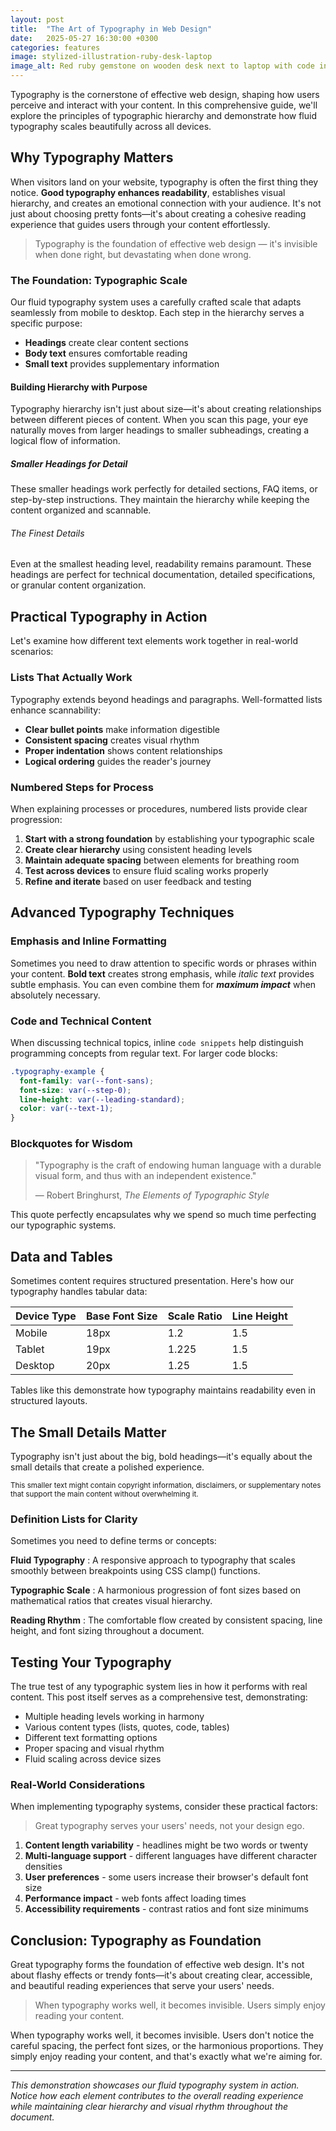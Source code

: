 ```yaml
---
layout: post
title:  "The Art of Typography in Web Design"
date:   2025-05-27 16:30:00 +0300
categories: features
image: stylized-illustration-ruby-desk-laptop
image_alt: Red ruby gemstone on wooden desk next to laptop with code in background
---
```


Typography is the cornerstone of effective web design, shaping how users perceive and interact with your content. In this comprehensive guide, we'll explore the principles of typographic hierarchy and demonstrate how fluid typography scales beautifully across all devices.

## Why Typography Matters

When visitors land on your website, typography is often the first thing they notice. **Good typography enhances readability**, establishes visual hierarchy, and creates an emotional connection with your audience. It's not just about choosing pretty fonts—it's about creating a cohesive reading experience that guides users through your content effortlessly.

<blockquote data-style="pull-quote">
Typography is the foundation of effective web design — it's invisible when done right, but devastating when done wrong.
</blockquote>

### The Foundation: Typographic Scale

Our fluid typography system uses a carefully crafted scale that adapts seamlessly from mobile to desktop. Each step in the hierarchy serves a specific purpose:

- **Headings** create clear content sections
- **Body text** ensures comfortable reading
- **Small text** provides supplementary information

#### Building Hierarchy with Purpose

Typography hierarchy isn't just about size—it's about creating relationships between different pieces of content. When you scan this page, your eye naturally moves from larger headings to smaller subheadings, creating a logical flow of information.

##### Smaller Headings for Detail

These smaller headings work perfectly for detailed sections, FAQ items, or step-by-step instructions. They maintain the hierarchy while keeping the content organized and scannable.

###### The Finest Details

Even at the smallest heading level, readability remains paramount. These headings are perfect for technical documentation, detailed specifications, or granular content organization.

## Practical Typography in Action

Let's examine how different text elements work together in real-world scenarios:

### Lists That Actually Work

Typography extends beyond headings and paragraphs. Well-formatted lists enhance scannability:

- **Clear bullet points** make information digestible
- **Consistent spacing** creates visual rhythm  
- **Proper indentation** shows content relationships
- **Logical ordering** guides the reader's journey

### Numbered Steps for Process

When explaining processes or procedures, numbered lists provide clear progression:

1. **Start with a strong foundation** by establishing your typographic scale
2. **Create clear hierarchy** using consistent heading levels  
3. **Maintain adequate spacing** between elements for breathing room
4. **Test across devices** to ensure fluid scaling works properly
5. **Refine and iterate** based on user feedback and testing

## Advanced Typography Techniques

### Emphasis and Inline Formatting

Sometimes you need to draw attention to specific words or phrases within your content. **Bold text** creates strong emphasis, while *italic text* provides subtle emphasis. You can even combine them for ***maximum impact*** when absolutely necessary.

### Code and Technical Content

When discussing technical topics, inline `code snippets` help distinguish programming concepts from regular text. For larger code blocks:

```css
.typography-example {
  font-family: var(--font-sans);
  font-size: var(--step-0);
  line-height: var(--leading-standard);
  color: var(--text-1);
}
```

### Blockquotes for Wisdom

> "Typography is the craft of endowing human language with a durable visual form, and thus with an independent existence."
> 
> — Robert Bringhurst, *The Elements of Typographic Style*

This quote perfectly encapsulates why we spend so much time perfecting our typographic systems.

## Data and Tables

Sometimes content requires structured presentation. Here's how our typography handles tabular data:

| Device Type | Base Font Size | Scale Ratio | Line Height |
| ----------- | -------------- | ----------- | ----------- |
| Mobile      | 18px           | 1.2         | 1.5         |
| Tablet      | 19px           | 1.225       | 1.5         |
| Desktop     | 20px           | 1.25        | 1.5         |

Tables like this demonstrate how typography maintains readability even in structured layouts.

## The Small Details Matter

Typography isn't just about the big, bold headings—it's equally about the small details that create a polished experience.

<small>This smaller text might contain copyright information, disclaimers, or supplementary notes that support the main content without overwhelming it.</small>

### Definition Lists for Clarity

Sometimes you need to define terms or concepts:

**Fluid Typography**
: A responsive approach to typography that scales smoothly between breakpoints using CSS clamp() functions.

**Typographic Scale**
: A harmonious progression of font sizes based on mathematical ratios that creates visual hierarchy.

**Reading Rhythm**
: The comfortable flow created by consistent spacing, line height, and font sizing throughout a document.

## Testing Your Typography

The true test of any typographic system lies in how it performs with real content. This post itself serves as a comprehensive test, demonstrating:

- Multiple heading levels working in harmony
- Various content types (lists, quotes, code, tables)
- Different text formatting options
- Proper spacing and visual rhythm
- Fluid scaling across device sizes

### Real-World Considerations

When implementing typography systems, consider these practical factors:

<blockquote data-style="pull-quote">
Great typography serves your users' needs, not your design ego.
</blockquote>

1. **Content length variability** - headlines might be two words or twenty
2. **Multi-language support** - different languages have different character densities
3. **User preferences** - some users increase their browser's default font size
4. **Performance impact** - web fonts affect loading times
5. **Accessibility requirements** - contrast ratios and font size minimums

## Conclusion: Typography as Foundation

Great typography forms the foundation of effective web design. It's not about flashy effects or trendy fonts—it's about creating clear, accessible, and beautiful reading experiences that serve your users' needs.

<blockquote data-style="pull-quote">
When typography works well, it becomes invisible. Users simply enjoy reading your content.
</blockquote>

When typography works well, it becomes invisible. Users don't notice the careful spacing, the perfect font sizes, or the harmonious proportions. They simply enjoy reading your content, and that's exactly what we're aiming for.

---

*This demonstration showcases our fluid typography system in action. Notice how each element contributes to the overall reading experience while maintaining clear hierarchy and visual rhythm throughout the document.*